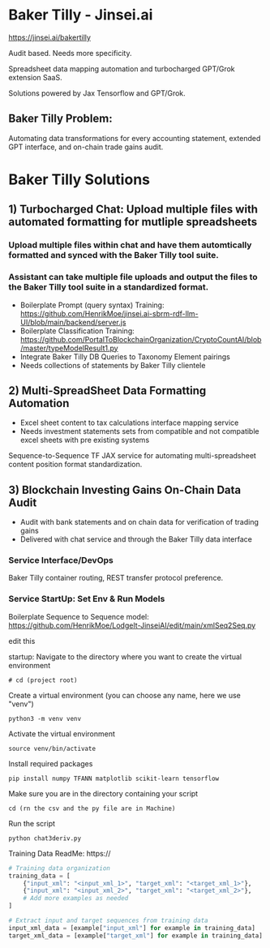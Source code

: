# Baker Tilly - Jinsei.ai

https://jinsei.ai/bakertilly

Audit based. Needs more specificity. 

Spreadsheet data mapping automation and turbocharged GPT/Grok extension SaaS.

Solutions powered by Jax Tensorflow and GPT/Grok. 

## Baker Tilly Problem:

Automating data transformations for every accounting statement, extended GPT interface, and on-chain trade gains audit. 

# Baker Tilly Solutions 

## 1) Turbocharged Chat: Upload multiple files with automated formatting for mutliple spreadsheets

### Upload multiple files within chat and have them automtically formatted and synced with the Baker Tilly tool suite. 

### Assistant can take multiple file uploads and output the files to the Baker Tilly tool suite in a standardized format.

- Boilerplate Prompt (query syntax) Training: https://github.com/HenrikMoe/jinsei.ai-sbrm-rdf-llm-UI/blob/main/backend/server.js
- Boilerplate Classification Training: https://github.com/PortalToBlockchainOrganization/CryptoCountAI/blob/master/typeModelResult1.py
- Integrate Baker Tilly DB Queries to Taxonomy Element pairings 
- Needs collections of statements by Baker Tilly clientele


## 2) Multi-SpreadSheet Data Formatting Automation

- Excel sheet content to tax calculations interface mapping service 
- Needs investment statements sets from compatible and not compatible excel sheets with pre existing systems

Sequence-to-Sequence TF JAX service for automating multi-spreadsheet content position format standardization.

## 3) Blockchain Investing Gains On-Chain Data Audit

- Audit with bank statements and on chain data for verification of trading gains
- Delivered with chat service and through the Baker Tilly data interface

### Service Interface/DevOps

Baker Tilly container routing, REST transfer protocol preference.  

### Service StartUp: Set Env & Run Models

Boilerplate Sequence to Sequence model: https://github.com/HenrikMoe/LodgeIt-JinseiAI/edit/main/xmlSeq2Seq.py

edit this

startup:
Navigate to the directory where you want to create the virtual environment
```linux
# cd (project root) 
```
Create a virtual environment (you can choose any name, here we use "venv")
```linux
python3 -m venv venv
```

Activate the virtual environment
```linux
source venv/bin/activate
```

Install required packages
```linux
pip install numpy TFANN matplotlib scikit-learn tensorflow
```

Make sure you are in the directory containing your script
```linux
cd (rn the csv and the py file are in Machine)
```
Run the script
```linux
python chat3deriv.py
```

Training Data ReadMe: https://

```python
# Training data organization
training_data = [
    {"input_xml": "<input_xml_1>", "target_xml": "<target_xml_1>"},
    {"input_xml": "<input_xml_2>", "target_xml": "<target_xml_2>"},
    # Add more examples as needed
]

# Extract input and target sequences from training data
input_xml_data = [example["input_xml"] for example in training_data]
target_xml_data = [example["target_xml"] for example in training_data]

```



